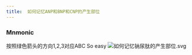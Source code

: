 ```yaml
---
title:  如何记忆ANP和BNP和CNP的产生部位
--- 
```


### Mnmonic
按照绿色箭头的方向1,2,3对应ABC So easy
![如何记忆钠尿肽的产生部位.svg](/note-images/如何记忆钠尿肽的产生部位.svg)

